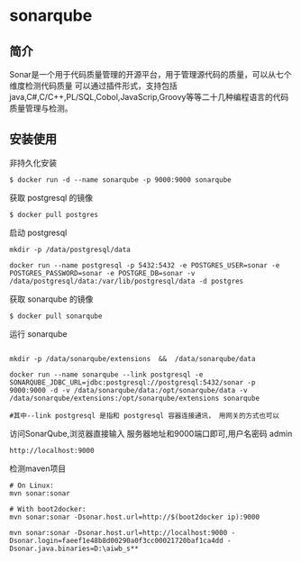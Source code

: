 # sonarqube

## 简介
Sonar是一个用于代码质量管理的开源平台，用于管理源代码的质量，可以从七个维度检测代码质量 
可以通过插件形式，支持包括java,C#,C/C++,PL/SQL,Cobol,JavaScrip,Groovy等等二十几种编程语言的代码质量管理与检测。


## 安装使用

非持久化安装

```
$ docker run -d --name sonarqube -p 9000:9000 sonarqube

```
获取 postgresql 的镜像

```
$ docker pull postgres

```
启动 postgresql

```
mkdir -p /data/postgresql/data

docker run --name postgresql -p 5432:5432 -e POSTGRES_USER=sonar -e POSTGRES_PASSWORD=sonar -e POSTGRE_DB=sonar -v /data/postgresql/data:/var/lib/postgresql/data -d postgres

```

获取 sonarqube 的镜像

```
$ docker pull sonarqube
```

运行 sonarqube

```

mkdir -p /data/sonarqube/extensions  &&  /data/sonarqube/data

docker run --name sonarqube --link postgresql -e SONARQUBE_JDBC_URL=jdbc:postgresql://postgresql:5432/sonar -p 9000:9000 -d -v /data/sonarqube/data:/opt/sonarqube/data -v /data/sonarqube/extensions:/opt/sonarqube/extensions sonarqube

#其中--link postgresql 是指和 postgresql 容器连接通讯， 用网关的方式也可以

```

访问SonarQube,浏览器直接输入 服务器地址和9000端口即可,用户名密码 admin

```
http://localhost:9000
```
检测maven项目

```
# On Linux:
mvn sonar:sonar

# With boot2docker:
mvn sonar:sonar -Dsonar.host.url=http://$(boot2docker ip):9000
```



```
mvn sonar:sonar -Dsonar.host.url=http://localhost:9000 -Dsonar.login=faeef1e48b8d00290a0f3cc00021720baf1ca4dd -Dsonar.java.binaries=D:\aiwb_s**
```
